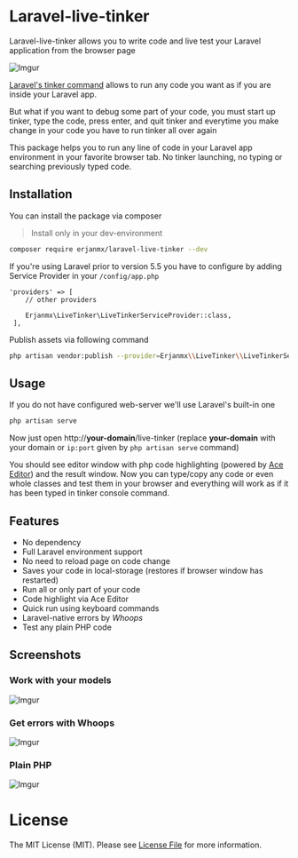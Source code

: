 # Laravel-live-tinker

Laravel-live-tinker allows you to write code and live test your Laravel application from the browser page

![Imgur](https://i.imgur.com/DRXevEn.png)

[Laravel's tinker command](https://github.com/laravel/tinker) allows to run any code you want as if you are inside your Laravel app. 

But what if you want to debug some part of your code, you must start up tinker, type the code, press enter, and quit tinker and everytime you make change in your code you have to run tinker all over again

This package helps you to run any line of code in your Laravel app environment in your favorite browser tab. No tinker launching, no typing or searching previously typed code.


## Installation

You can install the package via composer

> Install only in your dev-environment

```bash
composer require erjanmx/laravel-live-tinker --dev
```

If you're using Laravel prior to version 5.5 you have to configure by adding Service Provider in your `/config/app.php`

```
'providers' => [
    // other providers
    
    Erjanmx\LiveTinker\LiveTinkerServiceProvider::class,
 ],
```

Publish assets via following command

```bash
php artisan vendor:publish --provider=Erjanmx\\LiveTinker\\LiveTinkerServiceProvider --tag=public
```

## Usage

If you do not have configured web-server we'll use Laravel's built-in one

``` bash
php artisan serve 
```

Now just open http://**your-domain**/live-tinker (replace **your-domain** with your domain or `ip:port` given by `php artisan serve` command)

You should see editor window with php code highlighting (powered by [Ace Editor](https://github.com/ajaxorg/ace)) and the result window. Now you can type/copy any code or even whole classes and test them in your browser and everything will work as if it has been typed in tinker console command.

## Features

- No dependency
- Full Laravel environment support
- No need to reload page on code change
- Saves your code in local-storage (restores if browser window has restarted)
- Run all or only part of your code
- Code highlight via Ace Editor
- Quick run using keyboard commands
- Laravel-native errors by *Whoops*
- Test any plain PHP code

## Screenshots

### Work with your models 
![Imgur](https://i.imgur.com/0fyjv3n.png)


### Get errors with Whoops
![Imgur](https://i.imgur.com/d2owQjr.png)


### Plain PHP
![Imgur](https://i.imgur.com/G5lwHzx.png)


# License

The MIT License (MIT). Please see [License File](LICENSE.md) for more information.
